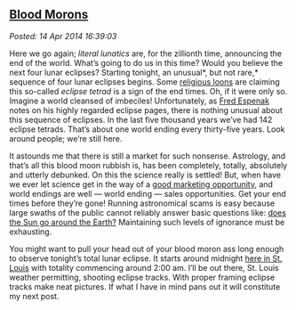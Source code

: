  
[Blood Morons](https://bakerjd99.wordpress.com/2014/04/14/blood-morons/)
-----------------------------------------------------------------------

*Posted: 14 Apr 2014 16:39:03*

Here we go again; *literal lunatics* are, for the zillionth time,
announcing the end of the world. What’s going to do us in this time?
Would you believe the next four lunar eclipses? Starting tonight, an
unusual*, but not rare,* sequence of four lunar eclipses begins. Some
[religious
loons](https://www.nydailynews.com/news/national/televangelist-claims-blood-moons-sign-world-shaking-event-article-1.1754601)
are claiming this so-called *eclipse tetrad* is a sign of the end times.
Oh, if it were only so. Imagine a world cleansed of imbeciles!
Unfortunately, as [Fred
Espenak](https://eclipse.gsfc.nasa.gov/OH/OH2014.html#tetrads) notes on
his highly regarded eclipse pages, there is nothing unusual about this
sequence of eclipses. In the last five thousand years we’ve had 142
eclipse tetrads. That’s about one world ending every thirty-five years.
Look around people; we’re still here.

It astounds me that there is still a market for such nonsense.
Astrology, and that’s all this blood moon rubbish is, has been
completely, totally, absolutely and utterly debunked. On this the
science really is settled! But, when have we ever let science get in the
way of a [good marketing opportunity](https://fourbloodmoons.net/), and
world endings are well — world ending — sales opportunities. Get your
end times before they’re gone! Running astronomical scams is easy
because large swaths of the public cannot reliably answer basic
questions like: [does the Sun go around the
Earth?](https://www.npr.org/blogs/thetwo-way/2014/02/14/277058739/1-in-4-americans-think-the-sun-goes-around-the-earth-survey-says)
Maintaining such levels of ignorance must be exhausting.

You might want to pull your head out of your blood moron ass long enough
to observe tonight’s total lunar eclipse. It starts around midnight
[here in St.
Louis](https://blog.realtimestl.com/2014/04/when-and-how-to-watch-the-lunar-eclipse-in-st-louis/)
with totality commencing around 2:00 am. I’ll be out there, St. Louis
weather permitting, shooting eclipse tracks. With proper framing eclipse
tracks make neat pictures. If what I have in mind pans out it will
constitute my next post.
